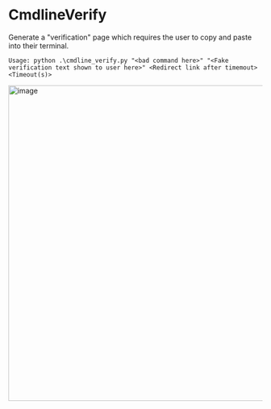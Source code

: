 # CmdlineVerify
Generate a "verification" page which requires the user to copy and paste into their terminal.

```Usage: python .\cmdline_verify.py "<bad command here>" "<Fake verification text shown to user here>" <Redirect link after timemout> <Timeout(s)>```

<img width="1025" height="626" alt="image" src="https://github.com/user-attachments/assets/5c6e0a7a-1867-4c0f-ae97-609336de5320" />
